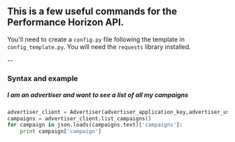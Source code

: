 This is a few useful commands for the Performance Horizon API.
--
You'll need to create a `config.py` file following the template in `config_template.py`. You will need the `requests` library installed. 

--

### Syntax and example


##### I am an advertiser and want to see a list of all my campaigns

```python
advertiser_client = Advertiser(advertiser_application_key,advertiser_user_api_key)   
campaigns = advertiser_client.list_campaigns()   
for campaign in json.loads(campaigns.text)['campaigns']:  
	print campaign['campaign']
```
